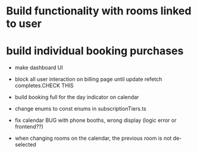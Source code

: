 # Build functionality with rooms linked to user
# build individual booking purchases


* make dashboard UI

* block all user interaction on billing page until update refetch completes.CHECK THIS

* build booking full for the day indicator on calendar

* change enums to const enums in subscriptionTiers.ts

* fix calendar BUG with phone booths, wrong display (logic error or frontend??)

* when changing rooms on the calendar, the previous room is not de-selected